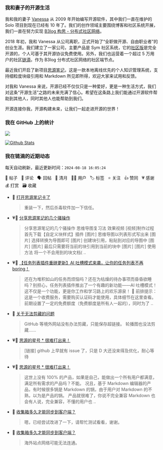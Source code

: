 ### 我和妻子的开源生活

我和我的妻子 [Vanessa](https://github.com/Vanessa219) 从 2009 年开始编写开源软件，其中我们一直在维护的 Solo 项目到现在已经有 10 年了。我们的创作领域主要围绕博客和社区系统开展，我们一直在努力实现 [B3log 构思 - 分布式社区网络](https://ld246.com/article/1546941897596)。

2018 年初，我和 Vanessa 从公司离职，正式开始了“全职做开源、自由职业者”的创业生涯。我们建立了一家公司，主要产品是 Sym 社区系统，它的[社区版](https://github.com/88250/symphony)是完全开源的，个人可基于其开源协议免费使用。另外，我们也运营着一个超过 5 万用户的社区[链滴](https://ld246.com)，作为 B3log 分布式社区网络的社区端节点。

最近我们开启了新项目[思源笔记](https://github.com/siyuan-note/siyuan)，这是一款本地离线优先的个人知识管理系统，支持细粒度块级引用和 Markdown 所见即所得，欢迎大家来试用和反馈。

对我和 Vanessa 来说，开源已经不仅仅只是一种爱好，更是一种生活方式，我们对这条“开源生活”之路的未来充满了信心。希望在这条路上我们能通过开源软件帮助到其他人，同时其他人也能帮助到我们。

开源连接你我，开源构建未来，让我们一起走进开源的世界！

### 我在 GitHub 上的统计

<a title="Hits" target="_blank" href="https://github.com/88250/88250"><img src="https://hits.b3log.org/88250/88250.svg"></a>

[![Github Stats](https://github-readme-stats.vercel.app/api?username=88250&theme=tokyonight&show_icons=true)](https://github.com/88250)

<!--events start -->

### 我在链滴的近期动态

每天自动刷新，最近更新时间：`2024-08-18 16:05:24`

📝 帖子 &nbsp; 💬 评论 &nbsp; 🗣 回帖 &nbsp; 🌙 清月 &nbsp; 👨‍💻 用户 &nbsp; 🏷️ 标签 &nbsp; ⭐️ 关注 &nbsp; 👍 赞同 &nbsp; 💗 感谢 &nbsp; 💰 打赏 &nbsp; 🗃 收藏

* 💬 [打开思源笔记卡了](https://ld246.com/article/1723957483372/comment/1723957859393#comments)

  > 重装一下，然后杀毒软件加一下信任。
* 💗📝 [分享思源笔记的几个骚操作](https://ld246.com/article/1723905717310)

  > 分享思源笔记的几个骚操作 思维导图复习法 效果视频 [视频]制作过程 首先下载【自定义块样式】插件 [图片] 思维导图以列表形式写出来 [图片] 选择转换为导图即可 [图片] 创建块引用，粘贴到对应的导图中 [图片] [图片] 最后只需要将当前的块引用到当前的块中 [图片] [图片] 使用方法 将一个不会用到的块文档( ..
* 💗📝 [【任务列表插件重磅更新】AI 吐槽模式来袭，让你的任务列表不再 boring！](https://ld246.com/article/1723887134458)

  > 还在为堆积如山的任务而烦恼吗？还在为枯燥的待办事项而昏昏欲睡吗？别担心，任务列表插件推出了一个有趣的新功能——AI 吐槽模式！这不仅是一个功能，更是你工作和学习路上的欢乐源泉！ 📢 前排提示： 这是一个收费服务，需要购买认证码才能使用，具体细节在这里查看。 前期设置了一定的免费额度（免费额度是所有人一起的），同时为了 ..
* 💬 [关于无法剪藏的问题](https://ld246.com/article/1723818336588/comment/1723819799738#comments)

  > GitHub 等境外网站没有办法剪藏，只能保存超链接。 轮播图也没法剪藏……
* 💗💬 [思源的星号 * 很难打出来！](https://ld246.com/article/1723649285553/comment/1723817702952#comments)

  > [链接] github 上早就有 issue 了，只是 D 大还没来得及优化，耐心等待
* 💗💬 [思源的星号 * 很难打出来！](https://ld246.com/article/1723649285553/comment/1723804835100#comments)

  > 这世上没有 100% 的产品，如果是自己，能做出一个所有用户都满意，满足所有需求的产品吗？不能。 况且，基于 Markdown 编辑器的产品，有时候很多锅是 Markdown 的锅，由于用户对 Markdown 的不熟，以为是产品的锅。 产品就很难了，你说不完全兼容 Markdown 也会有人说，完全兼容，不懂的用户也 ..
* 💬 [收集箱多久才能同步到客户端？](https://ld246.com/article/1721938605062/comment/1723808493682#comments)

  > 嗯，已经尝试改进了一下，请帮忙测试看看，谢谢。
* 💬 [收集箱多久才能同步到客户端？](https://ld246.com/article/1721938605062/comment/1723770583932#comments)

  > 海外站点网络可能无法连通。


<!--events end -->
